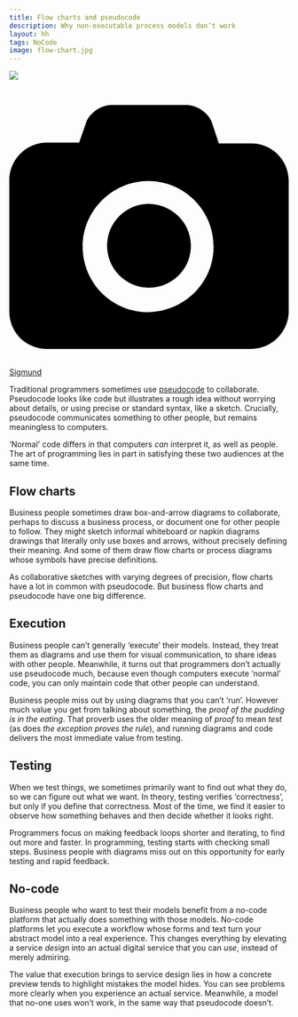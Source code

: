 ```yaml
---
title: Flow charts and pseudocode
description: Why non-executable process models don’t work
layout: hh
tags: NoCode
image: flow-chart.jpg
---
```


![](flow-chart.jpg)

<a class="unsplash" href="https://unsplash.com/photos/elHKkgom1VU" rel="noopener noreferrer"><span><svg xmlns="http://www.w3.org/2000/svg" viewBox="0 0 32 32"><title>unsplash-logo</title><path d="M20.8 18.1c0 2.7-2.2 4.8-4.8 4.8s-4.8-2.1-4.8-4.8c0-2.7 2.2-4.8 4.8-4.8 2.7.1 4.8 2.2 4.8 4.8zm11.2-7.4v14.9c0 2.3-1.9 4.3-4.3 4.3h-23.4c-2.4 0-4.3-1.9-4.3-4.3v-15c0-2.3 1.9-4.3 4.3-4.3h3.7l.8-2.3c.4-1.1 1.7-2 2.9-2h8.6c1.2 0 2.5.9 2.9 2l.8 2.4h3.7c2.4 0 4.3 1.9 4.3 4.3zm-8.6 7.5c0-4.1-3.3-7.5-7.5-7.5-4.1 0-7.5 3.4-7.5 7.5s3.3 7.5 7.5 7.5c4.2-.1 7.5-3.4 7.5-7.5z"></path></svg></span><span>Sigmund</span></a>

Traditional programmers sometimes use 
[pseudocode](https://en.wikipedia.org/wiki/Pseudocode) to collaborate.
Pseudocode looks like code but illustrates a rough idea without worrying about details, or using precise or standard syntax, like a sketch.
Crucially, pseudocode communicates something to other people, but remains meaningless to computers.

‘Normal’ code differs in that computers _can_ interpret it, as well as people. 
The art of programming lies in part in satisfying these two audiences at the same time.

## Flow charts

Business people sometimes draw box-and-arrow diagrams to collaborate, perhaps to discuss a business process, or document one for other people to follow.
They might sketch informal whiteboard or napkin diagrams drawings that literally only use boxes and arrows, without precisely defining their meaning.
And some of them draw flow charts or process diagrams whose symbols have precise definitions.

As collaborative sketches with varying degrees of precision, flow charts have a lot in common with pseudocode.
But business flow charts and pseudocode have one big difference.

## Execution

Business people can’t generally ‘execute’ their models.
Instead, they treat them as diagrams and use them for visual communication, to share ideas with other people.
Meanwhile, it turns out that programmers don’t actually use pseudocode much, because even though computers execute ‘normal’ code, you can only maintain code that other people can understand.

Business people miss out by using diagrams that you can’t ‘run’.
However much value you get from talking about something, the _proof of the pudding is in the eating_.
That proverb uses the older meaning of _proof_ to mean _test_ (as does _the exception proves the rule_), and running diagrams and code delivers the most immediate value from testing.

## Testing

When we test things, we sometimes primarily want to find out what they do, so we can figure out what we want.
In theory, testing verifies ‘correctness’, but only if you define that correctness.
Most of the time, we find it easier to observe how something behaves and then decide whether it looks right.

Programmers focus on making feedback loops shorter and iterating, to find out more and faster.
In programming, testing starts with checking small steps.
Business people with diagrams miss out on this opportunity for early testing and rapid feedback.

## No-code

Business people who want to test their models benefit from a no-code platform that actually does something with those models.
No-code platforms let you execute a workflow whose forms and text turn your abstract model into a real experience.
This changes everything by elevating a service _design_ into an actual digital service that you can _use_, instead of merely admiring.

The value that execution brings to service design lies in how a concrete preview tends to highlight mistakes the model hides.
You can see problems more clearly when you experience an actual service.
Meanwhile, a model that no-one uses won’t work, in the same way that pseudocode doesn’t.

